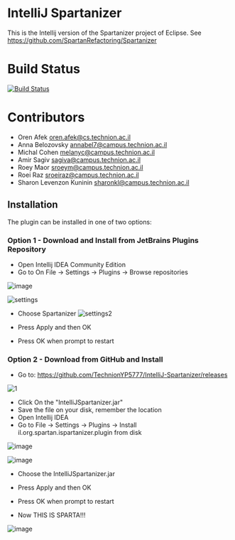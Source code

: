 
# IntelliJ Spartanizer
This is the Intellij version of the Spartanizer project of Eclipse.
See https://github.com/SpartanRefactoring/Spartanizer

# Build Status

[![Build Status](http://team8spartanizer.ddns.net:8080/job/team8spartanizer/badge/icon)](http://team8spartanizer.ddns.net:8080/job/team8spartanizer/)

# Contributors
- Oren Afek oren.afek@cs.technion.ac.il
- Anna Belozovsky annabel7@campus.technion.ac.il
- Michal Cohen melanyc@campus.technion.ac.il
- Amir Sagiv sagiva@campus.technion.ac.il
- Roey Maor sroeym@campus.technion.ac.il
- Roei Raz sroeiraz@campus.technion.ac.il
- Sharon Levenzon Kuninin sharonkl@campus.technion.ac.il

## Installation
The plugin can be installed in one of two options:
### Option 1 - Download and Install from JetBrains Plugins Repository
- Open Intellij IDEA Community Edition
- Go to On File -> Settings -> Plugins -> Browse repositories

![image](https://cloud.githubusercontent.com/assets/15859817/21104064/ce276d7a-c08d-11e6-9ce6-32698e89cc71.png)

![settings](https://cloud.githubusercontent.com/assets/15859817/22225658/03d28e78-e1cc-11e6-8bd5-cf60c7d118bf.png)

- Choose Spartanizer
![settings2](https://cloud.githubusercontent.com/assets/15859817/22225726/536282fe-e1cc-11e6-9c9b-9fe92207d256.png)

- Press Apply and then OK
- Press OK when prompt to restart

### Option 2 - Download from GitHub and Install
- Go to: https://github.com/TechnionYP5777/IntelliJ-Spartanizer/releases

![1](https://cloud.githubusercontent.com/assets/15859817/21103983/64400a8e-c08d-11e6-96b6-f14785bf132a.PNG)
- Click On the "IntelliJSpartanizer.jar"
- Save the file on your disk, remember the location
- Open Intellij IDEA
- Go to File -> Settings -> Plugins -> Install il.org.spartan.ispartanizer.plugin from disk

![image](https://cloud.githubusercontent.com/assets/15859817/21104064/ce276d7a-c08d-11e6-9ce6-32698e89cc71.png)

![image](https://cloud.githubusercontent.com/assets/15859817/21104107/f2ee4598-c08d-11e6-8a14-552dd2a3b8aa.png)

- Choose the IntelliJSpartanizer.jar
- Press Apply and then OK
- Press OK when prompt to restart


- Now THIS IS SPARTA!!!

![image](https://cloud.githubusercontent.com/assets/15859817/21104148/127e4818-c08e-11e6-811e-106f3299c685.png)

